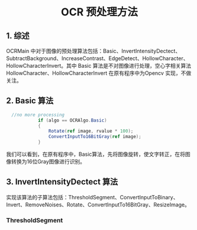 # <center> OCR 预处理方法
## 1. 综述
OCRMain 中对于图像的预处理算法包括：Basic、InvertIntensityDectect、SubtractBackground、IncreaseContrast、EdgeDetect、HollowCharacter、HollowCharacterInvert。其中 Basic 算法是不对图像进行处理，空心字相关算法HollowCharacter、HollowCharacterInvert 在原有程序中为Opencv 实现，不做关注。
## 2. Basic 算法

``` C#
  //no more processing 
            if (algo == OCRAlgo.Basic)
            {
                Rotate(ref image, rvalue * 100);
                ConvertInputTo16BitGray(ref image);
            }
``` 

我们可以看到，在原有程序中，Basic算法，先将图像旋转，使文字转正，在将图像转换为16位Gray图像进行识别。

## 3. InvertIntensityDectect 算法
实现该算法的子算法包括：ThresholdSegment、ConvertInputToBinary、Invert、RemoveNoises、Rotate、ConvertInputTo16BitGray、ResizeImage。
### ThresholdSegment 
